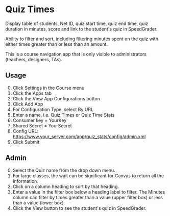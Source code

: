 Quiz Times
======
Display table of students, Net ID, quiz start time, quiz end time, quiz duration in minutes, score and link to the student's quiz in SpeedGrader.

Ability to filter and sort, including filtering minutes spent on the quiz with either times greater than or less than an amount.

This is a course navigation app that is only visible to administrators (teachers, designers, TAs).


## Usage
0. Click Settings in the Course menu
0. Click the Apps tab
0. Click the View App Configurations button
0. Click Add App
0. For Configuration Type, select By URL
0. Enter a name, i.e. Quiz Times or Quiz Time Stats
0. Consumer key = YourKey
0. Shared Secret = YourSecret
0. Config URL: https://www.your_server.com/app/quiz_stats/config/admin.xml
0. Click Submit

## Admin
0. Select the Quiz name from the drop down menu.
0. For large classes, the wait can be significant for Canvas to return all the information.
0. Click on a column heading to sort by that heading.
0. Enter a value in the filter box below a heading label to filter. The Minutes column can filter by times greater than a value (upper filter box) or less than a value (lower box).
0. Click the View button to see the student's quiz in SpeedGrader.